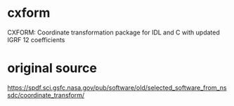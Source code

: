 # cxform
CXFORM: Coordinate transformation package for IDL and C with updated IGRF 12 coefficients 

# original source
https://spdf.sci.gsfc.nasa.gov/pub/software/old/selected_software_from_nssdc/coordinate_transform/
